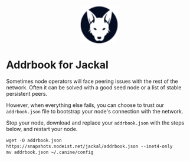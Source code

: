 <p align="center">
  <img height="100" height="auto" src="https://raw.githubusercontent.com/Nodeist/Kurulumlar/main/logos/jackal.png">
</p>


# Addrbook for Jackal

Sometimes node operators will face peering issues with the rest of the network. Often it can be solved with a good seed node or a list of stable persistent peers.

However, when everything else fails, you can choose to trust our `addrbook.json` file to bootstrap your node's connection with the network.

Stop your node, download and replace your `addrbook.json` with the steps below, and restart your node.


```
wget -O addrbook.json https://snapshots.nodeist.net/jackal/addrbook.json --inet4-only
mv addrbook.json ~/.canine/config
```
